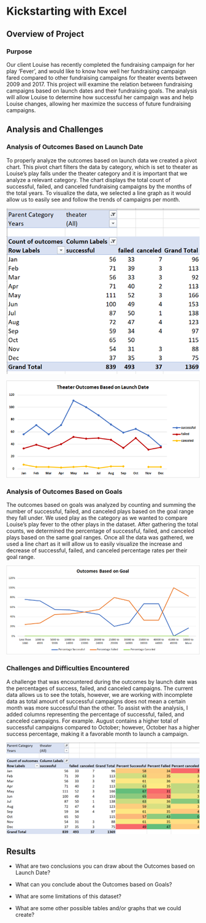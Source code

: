 # Kickstarting with Excel

## Overview of Project

### Purpose
	
Our client Louise has recently completed the fundraising campaign for her play ‘Fever’, and would like to know how well her fundraising campaign fared compared to other fundraising campaigns for theater events between 2009 and 2017. This project will examine the relation between fundraising campaigns based on launch dates and their fundraising goals. The analysis will allow Louise to determine how successful her campaign was and help Louise changes, allowing her maximize the success of future fundraising campaigns.

## Analysis and Challenges

### Analysis of Outcomes Based on Launch Date

To properly analyze the outcomes based on launch data we created a pivot chart. This pivot chart filters the data by category, which is set to theater as Louise’s play falls under the theater category and it is important that we analyze a relevant category. The chart displays the total count of successful, failed, and canceled fundraising campaigns by the months of the total years. To visualize the data, we selected a line graph as it would allow us to easily see and follow the trends of campaigns per month.

![Theater_Outcomes_vs_Launch_Pivot_Chart](https://github.com/JoseEspinosaTello/kickstarter-analysis/blob/main/Recources/Theater_Outcomes_vs_Launch_Pivot_Chart.png?raw=true)

![Theater_Outcomes_vs_Launch](https://github.com/JoseEspinosaTello/kickstarter-analysis/blob/main/Recources/Theater_Outcomes_vs_Launch.png?raw=true)

### Analysis of Outcomes Based on Goals

The outcomes based on goals was analyzed by counting and summing the number of successful, failed, and canceled plays based on the goal range they fall under. We used play as the category as we wanted to compare Louise’s play fever to the other plays in the dataset. After gathering the total counts, we determined the percentage of successful, failed, and canceled plays based on the same goal ranges. Once all the data was gathered, we used a line chart as it will allow us to easily visualize the increase and decrease of successful, failed, and canceled percentage rates per their goal range.

![Outcomes_vs_Goals](https://github.com/JoseEspinosaTello/kickstarter-analysis/blob/main/Recources/Outcomes_vs_Goals.png?raw=true)

### Challenges and Difficulties Encountered

A challenge that was encountered during the outcomes by launch date was the percentages of success, failed, and canceled campaigns. The current data allows us to see the totals, however, we are working with incomplete data as total amount of successful campaigns does not mean a certain month was more successful than the other. To assist with the analysis, I added columns representing the percentage of successful, failed, and canceled campaigns. For example. August contains a higher total of successful campaigns compared to October; however, October has a higher success percentage, making it a favorable month to launch a campaign.  

![Theater_Outcomes_vs_Launch_Pivot_Percentages](https://github.com/JoseEspinosaTello/kickstarter-analysis/blob/main/Recources/Theater_Outcomes_vs_Launch_Pivot_Percentages.png?raw=true)

## Results

- What are two conclusions you can draw about the Outcomes based on Launch Date?

- What can you conclude about the Outcomes based on Goals?

- What are some limitations of this dataset?

- What are some other possible tables and/or graphs that we could create?
